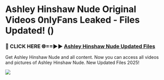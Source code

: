 # Ashley Hinshaw Nude Original Videos 0nlyFans Leaked - Files Updated! ()

<h3>🔴 CLICK HERE 🌐==►► <a href="https://tinyurl.com/2p9ay9w9" rel="nofollow">Ashley Hinshaw Nude Updated Files</a></h3>

Get Ashley Hinshaw Nude and all content. Now you can access all videos and pictures of Ashley Hinshaw Nude. New Updated Files 2025!

[![](https://i.imgur.com/KQgVmj3.gif)](https://tinyurl.com/2p9ay9w9)
